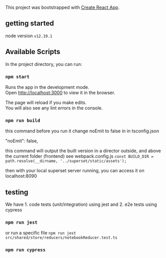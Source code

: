 This project was bootstrapped with [Create React App](https://github.com/facebook/create-react-app).

## getting started
node version `v12.19.1`


## Available Scripts

In the project directory, you can run:


### `npm start`

Runs the app in the development mode.<br />
Open [http://localhost:3000](http://localhost:3000) to view it in the browser.

The page will reload if you make edits.<br />
You will also see any lint errors in the console.


### `npm run build`

this command 
before you run it change noEmit to false in 
in tsconfig.json 

"noEmit": false,

this command will output the built version in a director outside, and above the current folder (frontend)
see webpack.config.js
`const BUILD_DIR = path.resolve(__dirname, '../superset/static/assets');`

then with your local superset server running, you can access it on localhost:8090



## testing

We have 1. code tests (unit/integration) using jest and 2. e2e tests using cypress

### `npm run jest`
or run a specific file
`npm run jest src/shared/store/reducers/notebookReducer.test.ts`


### `npm run cypress`
